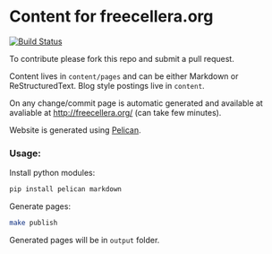 # Content for freecellera.org

[![Build Status](https://travis-ci.org/Freecellera/freecellera.github.io.svg?branch=sources)](https://travis-ci.org/Freecellera/freecellera.github.io)

To contribute please fork this repo and submit a pull request.

Content lives in `content/pages` and can be either Markdown or ReStructuredText.  Blog style postings live in `content`.

On any change/commit page is automatic generated and available at avaliable at http://freecellera.org/ (can take few minutes).

Website is generated using [Pelican](http://docs.getpelican.com/en/3.5.0/).

### Usage:

Install python modules:
```bash
pip install pelican markdown
```

Generate pages:
```bash
make publish
```

Generated pages will be in `output` folder.
